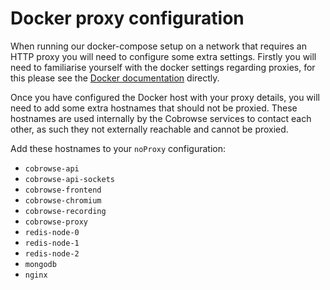 # Docker proxy configuration

When running our docker-compose setup on a network that requires an HTTP proxy you will need to configure some extra settings. Firstly you will need to familiarise yourself with the docker settings regarding proxies, for this please see the [Docker documentation](https://docs.docker.com/network/proxy/) directly.

Once you have configured the Docker host with your proxy details, you will need to add some extra hostnames that should not be proxied. These hostnames are used internally by the Cobrowse services to contact each other, as such they not externally reachable and cannot be proxied.

Add these hostnames to your `noProxy` configuration:

* `cobrowse-api`
* `cobrowse-api-sockets`
* `cobrowse-frontend`
* `cobrowse-chromium`
* `cobrowse-recording`
* `cobrowse-proxy`
* `redis-node-0`
* `redis-node-1`
* `redis-node-2`
* `mongodb`
* `nginx`

